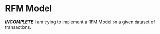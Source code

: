 # RFM Model
***INCOMPLETE***
I am trying to implement a RFM Model on a given dataset of transactions. 
